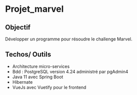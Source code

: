 # Projet_marvel

## Objectif

Développer un programme pour résoudre le challenge Marvel.

## Techos/ Outils

- Architecture micro-services
- Bdd : PostgreSQL version 4.24 administré par pgAdmin4
- Java 11 avec Spring Boot
- Hibernate
- VueJs avec Vuetify pour le frontend
